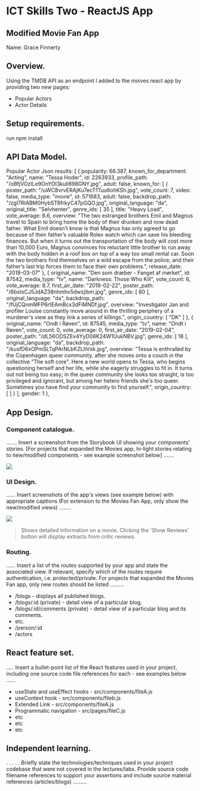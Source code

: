 # ICT Skills Two - ReactJS App

## Modified Movie Fan App

Name: Grace Finnerty

## Overview.

Using the TMDB API as an endpoint I added to the moives react app by providing two new pages:


 + Popular Actors
 + Actor Details



## Setup requirements.

run 
npm install

## API Data Model.

Popular Actor Json
results: [
{
popularity: 66.387,
known_for_department: "Acting",
name: "Tessa Hoder",
id: 2263933,
profile_path: "/oBfjVOzILe9OnYOl3kuIl698GNY.jpg",
adult: false,
known_for: [
{
poster_path: "/uWC8vrvERAjKu7ecT1Tuu6ohKSh.jpg",
vote_count: 7,
video: false,
media_type: "movie",
id: 571683,
adult: false,
backdrop_path: "/zgl7RIABM0HybST6frkyC47pGQO.jpg",
original_language: "da",
original_title: "Selvhenter",
genre_ids: [
35
],
title: "Heavy Load",
vote_average: 6.6,
overview: "The two estranged brothers Emil and Magnus travel to Spain to bring home the body of their drunken and now dead father. What Emil doesn’t know is that Magnus has only agreed to go because of their father’s valuable Rolex watch which can save his bleeding finances. But when it turns out the transportation of the body will cost more than 10,000 Euro, Magnus convinces his reluctant little brother to run away with the body hidden in a roof box on top of a way too small rental car. Soon the two brothers find themselves on a wild escape from the police, and their father’s last trip forces them to face their own problems.",
release_date: "2019-03-07"
},
{
original_name: "Den som dræber - Fanget af mørket",
id: 87542,
media_type: "tv",
name: "Darkness: Those Who Kill",
vote_count: 6,
vote_average: 8.7,
first_air_date: "2019-02-22",
poster_path: "/6bstsCJ5JdAZ38nhmhv5dwzjibm.jpg",
genre_ids: [
80
],
original_language: "da",
backdrop_path: "/fUjCQnmMFP6rtEAmBcx3dFiMNDf.jpg",
overview: "Investigator Jan and profiler Louise constantly move around in the thrilling periphery of a murderer's view as they link a series of killings.",
origin_country: [
"DK"
]
},
{
original_name: "Ondt i Røven",
id: 87545,
media_type: "tv",
name: "Ondt i Røven",
vote_count: 0,
vote_average: 0,
first_air_date: "2019-02-04",
poster_path: "/dL56ODSZEv4YyD08K24W1UukNBV.jpg",
genre_ids: [
18
],
original_language: "da",
backdrop_path: "/kusfD6xOPmSLTqPArNLbKZLhVxk.jpg",
overview: "Tessa is enthralled by the Copenhagen queer community, after she moves onto a couch in the collective "The soft core". Here a new world opens to Tessa, who begins questioning herself and her life, while she eagerly struggles to fit in. It turns out not being too easy; in the queer community she looks too straight, is too privileged and ignorant, but among her hetero friends she's too queer. Sometimes you have find your community to find yourself.",
origin_country: [ ]
}
],
gender: 1
},

## App Design.

### Component catalogue.

....... Insert a screenshot from the Storybook UI showing your components' stories. [For projects that expanded the Movies app, hi-light stories relating to new/modified components - see example screenshot below] .......

![][stories]

### UI Design.

...... Insert screenshots of the app's views (see example below) with appropriate captions (For extension to the Movies Fan App, only show the new/modified views) ........

![][view]
>Shows detailed information on a movie. Clicking the 'Show Reviews' button will display extracts from critic reviews.

### Routing.

...... Insert a list of the routes supported by your app and state the associated view. If relevant, specify which of the routes require authentication, i.e. protected/private. For projects that expanded the Movies Fan app, only new routes should be listed ......... 

+ /blogs - displays all published blogs.
+ /blogs/:id (private) - detail view of a particular blog.
+ /blogs/:id/comments (private) - detail view of a particular blog and its comments.
+ etc.
+ /person/:id
+ /actors
          

## React feature set.

..... Insert a bullet-point list of the React features used in your project, including one source code file references for each - see examples below ......

+ useState and useEffect hooks - src/components/fileA.js
+ useContext hook - src/components/fileb.js
+ Extended Link - src/components/fileA.js
+ Programmatic navigation - src/pages/fileC.js
+ etc
+ etc
+ etc

## Independent learning.

. . . . . Briefly state the technologies/techniques used in your project codebase that were not covered in the lectures/labs. Provide source code filename references to support your assertions and include source material references (articles/blogs) ......... 


[model]: ./data.jpg
[view]: ./view.png
[stories]: ./storybook.png